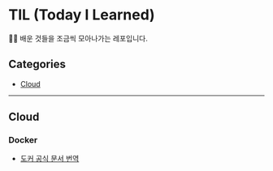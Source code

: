 # TIL (Today I Learned)
🧑‍💻 배운 것들을 조금씩 모아나가는 레포입니다. 
## Categories
- [Cloud](#Cloud)
-----------------------------
## Cloud
### Docker
- [도커 공식 문서 번역](./docker/docs)
